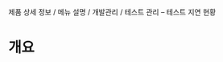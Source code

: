 <!--breadcrumb:제품 상세 정보 / 메뉴 설명 / 개발관리 / 테스트 관리 – 테스트 지연 현황--><span class="md-breadcrumb">제품 상세 정보 / 메뉴 설명 / 개발관리 / 테스트 관리 – 테스트 지연 현황</span>
# 개요
